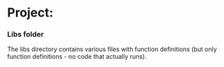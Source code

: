 # Project: 
### Libs folder

The libs directory contains various files with function definitions (but only function definitions - no code that actually runs).